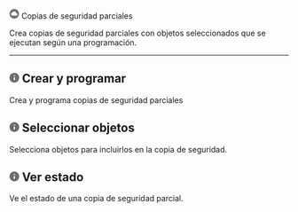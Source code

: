 ![](../Images/cov-icn-backup.png) Copias de seguridad parciales

Crea copias de seguridad parciales con objetos seleccionados que se ejecutan según una programación.

------------------------------------------------------------------------

![](../Images/cov-icn-ovw_toc.png) Crear y programar
----------------------------------------------------

Crea y programa copias de seguridad parciales

![](../Images/cov-icn-ovw_toc.png) Seleccionar objetos
------------------------------------------------------

Selecciona objetos para incluirlos en la copia de seguridad.

![](../Images/cov-icn-ovw_toc.png) Ver estado
---------------------------------------------

Ve el estado de una copia de seguridad parcial.
